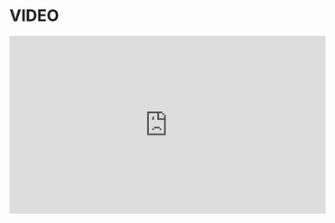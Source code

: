 <html>
<head>
   <title>pagina1</title>
   <meta  charset="utf-8"/>
</head>
<body>
  <h1>VIDEO</h1>
  <P>  


<iframe width="560" height="315" src="https://www.youtube.com/embed/sI2TE_hYFYQ?si=3C6nDvAzsymXoSeV" title="YouTube video player" frameborder="0" allow="accelerometer; autoplay; clipboard-write; encrypted-media; gyroscope; picture-in-picture; web-share" referrerpolicy="strict-origin-when-cross-origin" allowfullscreen></iframe>




</video>


